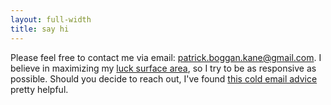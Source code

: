 ```yaml
---
layout: full-width
title: say hi
---
```


Please feel free to contact me via email: [patrick.boggan.kane@gmail.com](mailto:patrick.boggan.kane@gmail.com). I believe in maximizing my [luck surface area](https://www.codusoperandi.com/posts/increasing-your-luck-surface-area), so I try to be as responsive as possible. Should you decide to reach out, I've found [this cold email advice](https://sriramk.com/coldemail) pretty helpful.  



